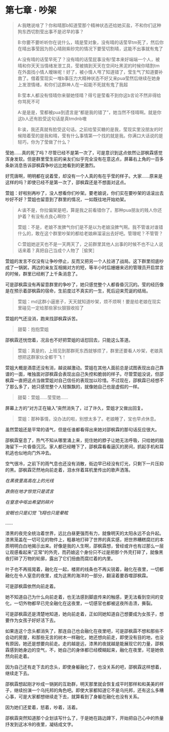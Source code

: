 # 第七章 · 吵架

>A:我瞎说啥了？你和晴那b知道莹那个精神状态还给她买盐，不和你们这种狗东西切割莹出事不是迟早的事？
>
>B:你要不要听听你在说什么，晴是莹对象，没有晴的话莹早tm死了，然后你在晴出事莹因为担心晴刚紫砂完的情况下要莹切割晴，这能不出事就有鬼了
>
>A:没有晴的话莹早死了？没有晴的话莹屁事没有!莹本来好端端一个人，被晴和你天天当情绪发泄工具，莹被搞到天天在空间吐黑泥的时候你晴割tm在外面找小情人暧昧呢！好了，被小情人甩了知道错了，莹生气了知道要补救了。借着莹现实一堆b事压力大精神状态不好又来pua莹然后继续在她身上发泄情绪，和你们这群神人在一起能不死就有鬼了我超
>
>B:莹本人都没有怪晴你来替她怪晴？得亏是莹看不到你这b言论不然非得给你骂死不可
>
>A:是是是，莹都被pua到遗言是“都是我的错了”，她当然不怪晴啊。就是你这b人还有脸受这句话是真tmdnb嗷
>
>B:诶，我还真就有脸受这句话。之前给莹买糖的是我，莹现实里没朋友的时候陪着莹的是我和晴，莹有什么事情第一个找的就是我。你满口大话说的是轻巧，你为了莹做了什么？


莹她……真的死了吗？尽管已经不是第一次了，可是意识到这点依然让邵枫霖感觉浑身发软。但是群里莹生前的亲友们似乎完全没有在意这点，屏幕右上角的一百多条新消息告诉邵枫霖争吵远比她看到的更激烈。

好荒唐啊，明明都在说着莹，却没有一个人真的有在乎莹的样子。大家……原来是这样的吗？即使已经不是第一次了，邵枫霖还是不想面对这点。

萱姐：好啦别再吵了，没人想看你们吵架。要老娘说，你们实在要吵架的话滚出去吵好不好？萱姐也留意到了群里的情况，一如既往地开始劝架。

>A:诶不是，你拉偏架是吧，算是我之前看错你了。那种pua朋友的贱人你还护着？有没有点良心啊你？
>
>萱姐：不是，老娘不发脾气你们是不是以为老娘没脾气啊。我不管谁对谁错什么的，敢在这个群里吵架的都给老娘麻溜滚出去好吧。管理呢？不管管？
>
>C:萱姐她逆天也不是一天两天了，之前群里其他人出事的时候不也不让人说话来着？真把自己当成个人物了［偷笑］

萱姐的发言不仅没有让争吵停止，反而又把另一个人拉进了战局。这下群里彻底吵成了一锅粥，两边的亲友互相揭对方的短，等半小时后姗姗来迟的管理员开启禁言的时候，群里已经刷了上千条消息了。

可是邵枫霖没有再留意群里的争吵了，她只感觉整个人都昏昏沉沉的。莹的经历像是在预示着邵枫霖的宿命，生前度过不真实的一生，死后迎来荒诞的结局。

>萱姐：md这群小逼崽子，天天就知道吵架，烦不烦啊！要是给老娘在现实里碰见一定给那些家伙狠狠收拾了

萱姐的气还没消，跑来找邵枫霖诉苦。

>甜菊：抱抱萱姐

邵枫霖还恍惚着，况且也不好把萱姐的话怼回去，只能这么答道。

>萱姐：真是的，上班见到那群死东西就够烦了，群里还要看人吵架，老娘真想把这群家伙全都干飞！

萱姐大概是酒意还没有消，越说越激动。萱姐在其他人面前总是试图表现出自己靠谱的一面，唯独面对邵枫霖会表现出自己失控和脆弱的样子。尽管萱姐没说，但邵枫霖一直把这点当做萱姐对自己信任的表现加以珍惜。不过现在，邵枫霖已经想不了那么多了，她只感觉整个人轻飘飘的，就像她自己也是虚假的一样。

>甜菊：萱姐……莹莹她……

屏幕上方的“对方正在输入”突然消失了，过了许久，萱姐才又做出回复。

>萱姐：那种事情，没办法的啦，别想太多了。老娘睡了，宝也早点休息。

虽然萱姐还是平常的语气，但是任谁都看得出来她对邵枫霖的那句话反应很大。

邵枫霖窒息了，热气不知从哪里涌上来，扼住她的脖子让她无法呼吸，只给她的脑海留下一片昏昏沉沉。家人都已经睡下了，邵枫霖看看逼仄的房间，抓起手机和耳机逃也似地向门外冲去。

空气很冷，之前下的雨气息也还没有消散，街边早已经没有灯光，只剩下一片压抑的黑。邵枫霖茫然地向前走着，泪水伴着耳机里传出的歌声洒落。

*在黑夜里高高在上的光线*

*跌倒在地才惊觉只是谎言*

*在窒息中呕出希望的碎片*

*安眠也只是幻觉 飞翔也只是晕眩*

……

漆黑的夜完全统治着世界，远比白昼更强而有力，就像明天的太阳永远不会升起。漆黑笼盖在一切可见的物件上，粗暴地打碎了世界的真实感，把世界糟糕腐烂的本质明明白白地揭示出来。好像是我的人生啊，邵枫霖想，曾经或许也有过那么一层让观感看起来“正常”的外壳，而药娘这个身份只不过是把那个外壳打碎了，就像黑夜打碎了万物的轮廓，露出了它们扭曲而腐烂着的内里。

叶子也不再摇晃着，融化在一起，楼房的线条也不再尖锐着，融化在夜里，一切都融化在令人窒息的夜里，成为这黑的海洋的一部分，翻滚着要吞噬邵枫霖。

可是邵枫霖依然向前走着。

她不知道自己为什么向前走着，也无法感到脚底传来的触感，更无法看到空间的变化，一切外物都早已完全融化在这夜里，一切感官也都被这夜所击溃，撕裂。

可是邵枫霖还是清楚地知道，她向前走着，正如同她知道自己想要成为女孩子，想要作为女孩子好好活下去。

如果连这个念头都消失了，那连自己也会融化在夜里吧，可是邵枫霖不想和那些不会动的房屋，和那些无言的树木一样融化，她还想向前走，即使没有目的地，也没有原因，她还是想要向前走。走的越是远，漆黑的夜就越是能展现它的力量，邵枫霖感到她身边的空气，不，她自己的身体都已经模糊起来，融化在夜里，可是她依然向前走着。

因为自己还有走下去的念头，即使身躯融化了，也没关系的吧，邵枫霖这样想着，继续走下去。

邵枫霖想起刚才吵成一锅粥的互助群，明天那里就会恢复成平时那样和和美美的样子，继续扮演一个乌托邦的角色吧。即使大家都知道它不是乌托邦，还有这么多糟心事，可是大家都想继续走下去，就算看到了身躯在融化也没有关系。

因为她们还爱着，怒着，吵着，活着。

邵枫霖突然知道那个企划该写什么了，于是她在路边蹲下，开始把自己心中的热量抒发到这冰冷的夜里，凝结成文字。
